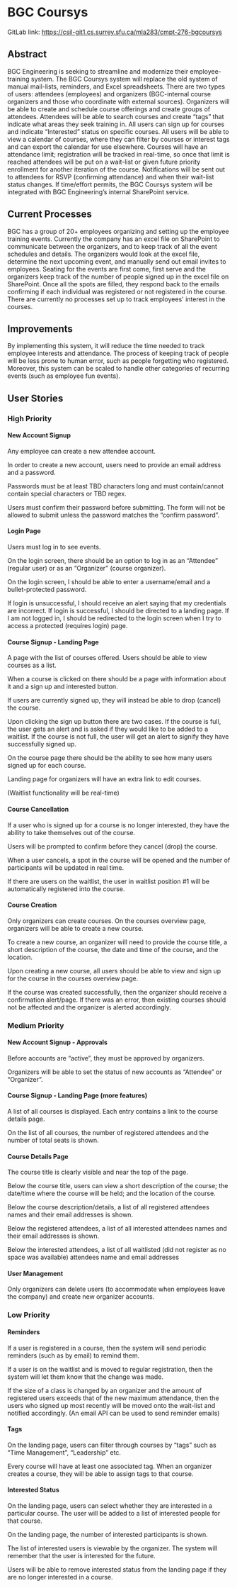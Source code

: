 # BGC Coursys
GitLab link: https://csil-git1.cs.surrey.sfu.ca/mla283/cmpt-276-bgcoursys

## Abstract
BGC Engineering is seeking to streamline and modernize their employee-training system. The BGC Coursys system will replace the old system of manual mail-lists, reminders, and Excel spreadsheets. There are two types of users: attendees (employees) and organizers (BGC-internal course organizers and those who coordinate with external sources). Organizers will be able to create and schedule course offerings and create groups of attendees. Attendees will be able to search courses and create “tags” that indicate what areas they seek training in. All users can sign up for courses and indicate “Interested” status on specific courses. All users will be able to view a calendar of courses, where they can filter by courses or interest tags and can export the calendar for use elsewhere. Courses will have an attendance limit; registration will be tracked in real-time, so once that limit is reached attendees will be put on a wait-list or given future priority enrollment for another iteration of the course. Notifications will be sent out to attendees for RSVP (confirming attendance) and when their wait-list status changes. If time/effort permits, the BGC Coursys system will be integrated with BGC Engineering’s internal SharePoint service.

## Current Processes
BGC has a group of 20+ employees organizing and setting up the employee training events. Currently the company has an excel file on SharePoint to communicate between the organizers, and to keep track of all the event schedules and details. The organizers would look at the excel file, determine the next upcoming event, and manually send out email invites to employees. Seating for the events are first come, first serve and the organizers keep track of the number of people signed up in the excel file on SharePoint. Once all the spots are filled, they respond back to the emails confirming if each individual was registered or not registered in the course. There are currently no processes set up to track employees' interest in the courses. 

## Improvements
By implementing this system, it will reduce the time needed to track employee interests and attendance. The process of keeping track of people will be less prone to human error, such as people forgetting who registered. Moreover, this system can be scaled to handle other categories of recurring events (such as employee fun events).

## User Stories

### High Priority 
#### New Account Signup 

Any employee can create a new attendee account.

In order to create a new account, users need to provide an email address and a password.

Passwords must be at least TBD characters long and must contain/cannot contain special characters or TBD regex.

Users must confirm their password before submitting. The form will not be allowed to submit unless the password matches the “confirm password”.

#### Login Page

Users must log in to see events.

On the login screen, there should be an option to log in as an “Attendee” (regular user) or as an “Organizer” (course organizer).

On the login screen, I should be able to enter a username/email and a bullet-protected password.

If login is unsuccessful, I should receive an alert saying that my credentials are incorrect. If login is successful, I should be directed to a landing page. If I am not logged in, I should be redirected to the login screen when I try to access a protected (requires login) page.

#### Course Signup - Landing Page 

A page with the list of courses offered. Users should be able to view courses as a list.

When a course is clicked on there should be a page with information about it and a sign up and interested button.

If users are currently signed up, they will instead be able to drop (cancel) the course.

Upon clicking the sign up button there are two cases. If the course is full, the user gets an alert and is asked if they would like to be added to a waitlist. If the course is not full, the user will get an alert to signify they have successfully signed up.

On the course page there should be the ability to see how many users signed up for each course.

Landing page for organizers will have an extra link to edit courses.

(Waitlist functionality will be real-time)

#### Course Cancellation 

If a user who is signed up for a course is no longer interested, they have the ability to take themselves out of the course.

Users will be prompted to confirm before they cancel (drop) the course.

When a user cancels, a spot in the course will be opened and the number of participants will be updated in real time.

If there are users on the waitlist, the user in waitlist position #1 will be automatically registered into the course.

#### Course Creation

Only organizers can create courses. On the courses overview page, organizers will be able to create a new course.

To create a new course, an organizer will need to provide the course title, a short description of the course, the date and time of the course, and the location.

Upon creating a new course, all users should be able to view and sign up for the course in the courses overview page.

If the course was created successfully, then the organizer should receive a confirmation alert/page. If there was an error, then existing courses should not be affected and the organizer is alerted accordingly.


### Medium Priority 

#### New Account Signup - Approvals

Before accounts are “active”, they must be approved by organizers.

Organizers will be able to set the status of new accounts as “Attendee” or “Organizer”.


#### Course Signup - Landing Page (more features)

A list of all courses is displayed. Each entry contains a link to the course details page.

On the list of all courses, the number of registered attendees and the number of total seats is shown.

#### Course Details Page

The course title is clearly visible and near the top of the page.

Below the course title, users can view a short description of the course; the date/time where the course will be held; and the location of the course.

Below the course description/details, a list of all registered attendees names and their email addresses is shown.

Below the registered attendees, a list of all interested attendees names and their email addresses is shown.

Below the interested attendees, a list of all waitlisted (did not register as no space was available) attendees name and email addresses 

#### User Management

Only organizers can delete users (to accommodate when employees leave the company) and create new organizer accounts. 


### Low Priority

#### Reminders

If a user is registered in a course, then the system will send periodic reminders (such as by email) to remind them.

If a user is on the waitlist and is moved to regular registration, then the system will let them know that the change was made.

If the size of a class is changed by an organizer and the amount of registered users exceeds that of the new maximum attendance, then the users who signed up most recently will be moved onto the wait-list and notified accordingly.
(An email API can be used to send reminder emails)

#### Tags

On the landing page, users can filter through courses by “tags” such as “Time Management”, “Leadership” etc.

Every course will have at least one associated tag.
When an organizer creates a course, they will be able to assign tags to that course.

#### Interested Status

On the landing page, users can select whether they are interested in a particular course. The user will be added to a list of interested people for that course.

On the landing page, the number of interested participants is shown.

The list of interested users is viewable by the organizer. The system will remember that the user is interested for the future.

Users will be able to remove interested status from the landing page if they are no longer interested in a course.

